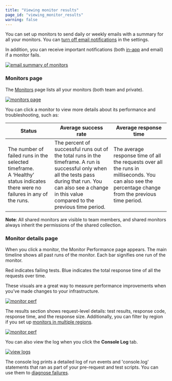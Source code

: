 ```yaml
---
title: "Viewing monitor results"
page_id: "viewing_monitor_results"
warning: false
---
```


You can set up monitors to send daily or weekly emails with a summary for all your monitors. You can [turn off email notifications](/docs/postman/monitors/setting_up_monitor) in the settings. 

In addition, you can receive important notifications (both [in-app](/docs/postman/notifications) and email) if a monitor fails.

[![email summary of monitors](https://s3.amazonaws.com/postman-static-getpostman-com/postman-docs/monitoring-email-results1.png)](https://s3.amazonaws.com/postman-static-getpostman-com/postman-docs/monitoring-email-results1.png)

### Monitors page

The [Monitors](https://monitor.getpostman.com/) page lists all your monitors (both team and private). 

[![monitors page](https://s3.amazonaws.com/postman-static-getpostman-com/postman-docs/WS-monitoring-results-page-1.png)](https://s3.amazonaws.com/postman-static-getpostman-com/postman-docs/WS-monitoring-results-page-1.png)

You can click a monitor to view more details about its performance and troubleshooting, such as:

| **Status** | **Average success rate** | **Average response time** |
| -----------| -------------------------| --------------------------|
| The number of failed runs in the selected timeframe. A ‘Healthy’ status indicates there were no failures in any of the runs. | The percent of successful runs out of the total runs in the timeframe. A run is successful only when all the tests pass during that run. You can also see a change in this value compared to the previous time period. | The average response time of all the requests over all the runs in milliseconds. You can also see the percentage change from the previous time period. |

**Note**: All shared monitors are visible to team members, and shared monitors always inherit the permissions of the shared collection.

### Monitor details page

When you click a monitor, the Monitor Performance page appears. The main timeline shows all past runs of the monitor. Each bar signifies one run of the monitor. 

Red indicates failing tests. Blue indicates the total response time of all the requests over time. 

These visuals are a great way to measure performance improvements when you’ve made changes to your infrastructure.

[![monitor perf](https://s3.amazonaws.com/postman-static-getpostman-com/postman-docs/WS-monitor-perf-page-1.png)](https://s3.amazonaws.com/postman-static-getpostman-com/postman-docs/WS-monitor-perf-page-1.png)

The results section shows request-level details: test results, response code, response time, and the response size. Additionally, you can filter by region if you set up [monitors in multiple regions](/docs/postman/monitors/intro_monitors#monitoring-resources-in-multiple-regions).

[![monitor perf](https://s3.amazonaws.com/postman-static-getpostman-com/postman-docs/WS-monitor-results-1.png)](
https://s3.amazonaws.com/postman-static-getpostman-com/postman-docs/WS-monitor-results-1.png)

You can also view the log when you click the **Console Log** tab.

[![view logs](https://s3.amazonaws.com/postman-static-getpostman-com/postman-docs/59042622.png)](https://s3.amazonaws.com/postman-static-getpostman-com/postman-docs/59042622.png)

The console log prints a detailed log of run events and 'console.log' statements that ran as part of your pre-request and test scripts. You can use them to [diagnose failures](/docs/postman/monitors/troubleshooting_monitors).
